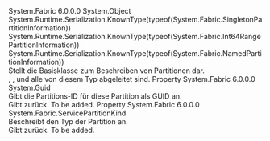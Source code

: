 <Type Name="ServicePartitionInformation" FullName="System.Fabric.ServicePartitionInformation">
  <TypeSignature Language="C#" Value="public abstract class ServicePartitionInformation" />
  <TypeSignature Language="ILAsm" Value=".class public auto ansi abstract beforefieldinit ServicePartitionInformation extends System.Object" />
  <TypeSignature Language="DocId" Value="T:System.Fabric.ServicePartitionInformation" />
  <TypeSignature Language="VB.NET" Value="Public MustInherit Class ServicePartitionInformation" />
  <TypeSignature Language="F#" Value="type ServicePartitionInformation = class" />
  <AssemblyInfo>
    <AssemblyName>System.Fabric</AssemblyName>
    <AssemblyVersion>6.0.0.0</AssemblyVersion>
  </AssemblyInfo>
  <Base>
    <BaseTypeName>System.Object</BaseTypeName>
  </Base>
  <Interfaces />
  <Attributes>
    <Attribute>
      <AttributeName>System.Runtime.Serialization.KnownType(typeof(System.Fabric.SingletonPartitionInformation))</AttributeName>
    </Attribute>
    <Attribute>
      <AttributeName>System.Runtime.Serialization.KnownType(typeof(System.Fabric.Int64RangePartitionInformation))</AttributeName>
    </Attribute>
    <Attribute>
      <AttributeName>System.Runtime.Serialization.KnownType(typeof(System.Fabric.NamedPartitionInformation))</AttributeName>
    </Attribute>
  </Attributes>
  <Docs>
    <summary>
      <para>Stellt die Basisklasse zum Beschreiben von Partitionen dar.</para>
    </summary>
    <remarks>
      <para>
        <see cref="T:System.Fabric.Int64RangePartitionInformation" />, <see cref="T:System.Fabric.NamedPartitionInformation" />, und <see cref="T:System.Fabric.SingletonPartitionInformation" /> alle von diesem Typ abgeleitet sind.</para>
    </remarks>
  </Docs>
  <Members>
    <Member MemberName="Id">
      <MemberSignature Language="C#" Value="public Guid Id { get; }" />
      <MemberSignature Language="ILAsm" Value=".property instance valuetype System.Guid Id" />
      <MemberSignature Language="DocId" Value="P:System.Fabric.ServicePartitionInformation.Id" />
      <MemberSignature Language="VB.NET" Value="Public ReadOnly Property Id As Guid" />
      <MemberSignature Language="F#" Value="member this.Id : Guid" Usage="System.Fabric.ServicePartitionInformation.Id" />
      <MemberType>Property</MemberType>
      <AssemblyInfo>
        <AssemblyName>System.Fabric</AssemblyName>
        <AssemblyVersion>6.0.0.0</AssemblyVersion>
      </AssemblyInfo>
      <ReturnValue>
        <ReturnType>System.Guid</ReturnType>
      </ReturnValue>
      <Docs>
        <summary>
          <para>Gibt die Partitions-ID für diese Partition als GUID an.</para>
        </summary>
        <value>
          <para>Gibt <see cref="T:System.Guid" />zurück.</para>
        </value>
        <remarks>To be added.</remarks>
      </Docs>
    </Member>
    <Member MemberName="Kind">
      <MemberSignature Language="C#" Value="public System.Fabric.ServicePartitionKind Kind { get; }" />
      <MemberSignature Language="ILAsm" Value=".property instance valuetype System.Fabric.ServicePartitionKind Kind" />
      <MemberSignature Language="DocId" Value="P:System.Fabric.ServicePartitionInformation.Kind" />
      <MemberSignature Language="VB.NET" Value="Public ReadOnly Property Kind As ServicePartitionKind" />
      <MemberSignature Language="F#" Value="member this.Kind : System.Fabric.ServicePartitionKind" Usage="System.Fabric.ServicePartitionInformation.Kind" />
      <MemberType>Property</MemberType>
      <AssemblyInfo>
        <AssemblyName>System.Fabric</AssemblyName>
        <AssemblyVersion>6.0.0.0</AssemblyVersion>
      </AssemblyInfo>
      <ReturnValue>
        <ReturnType>System.Fabric.ServicePartitionKind</ReturnType>
      </ReturnValue>
      <Docs>
        <summary>
          <para>Beschreibt den Typ der Partition an.</para>
        </summary>
        <value>
          <para>Gibt <see cref="T:System.Fabric.ServicePartitionKind" />zurück.</para>
        </value>
        <remarks>To be added.</remarks>
      </Docs>
    </Member>
  </Members>
</Type>